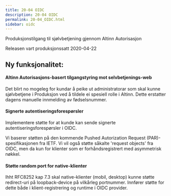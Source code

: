 ```yaml
---
title: 20-04 OIDC
description: 20-04 OIDC
permalink: 20-04_OIDC.html
sidebar: oidc
---
```



Produksjonstilgang til sjølvbetjening gjennom Altinn Autorisasjon



Releasen vart produksjonssatt 2020-04-22

## Ny funksjonalitet:


#### Altinn Autorisasjons-basert tilgangstyring mot selvbetjenings-web

Det blirt no mogeleg for kundar å peike ut administratorar som skal kunne sjølvbetjene i Produksjon ved å tildele ei spesiell rolle i Altinn. Dette erstatter dagens manuelle innmelding av fødselsnummer.




#### Signerte autentiseringsforespørsler

Implementere støtte for at kunde kan sende signerte autentiseringsforespørsler i OIDC.

Vi baserer støtten på den kommende Pushed Autorization Request (PAR)-spesifikasjonen fra IETF. Vi vil også støtte såkalte 'request objects' fra OIDC, men da kun for klienter som er forhåndsregistrert med asymmetrisk nøkkel.




#### Støtte random port for native-klienter

Ihht RFC8252 kap 7.3 skal native-klienter (mobil, desktop) kunne støtte redirect-uri på loopback-device på vilkårleg portnummer. Innfører støtte for dette både i klient-registrering og runtime i OIDC provider.

